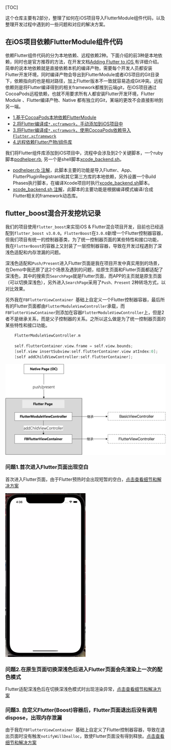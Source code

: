 [TOC]

这个仓库主要有2部分，整理了如何在iOS项目导入FlutterModule组件代码，以及整理开发过程中遇到的一些问题和对应的解决方案。

## 在iOS项目依赖FlutterModule组件代码


依赖Flutter组件代码的分为本地依赖、远程依赖2种。下面介绍的前3种是本地依赖，同时也是官方推荐的方法，在开发文档[Adding Flutter to iOS
](https://flutter.dev/docs/development/add-to-app/ios/project-setup)有详细介绍。简单的说本地依赖就是直接依赖本机的编译产物，需要每个开发人员都安装Flutter开发环境，同时编译产物会导出到FlutterModule或者iOS项目的Git目录下，依赖指向的也是相对路径，加上Flutter版本不一致就容易造成Git冲突。远程依赖则是将Flutter编译得到的相关framework都推到云端git，在iOS项目通过CocoaPods远程依赖，也就不用要求所有人都安装Flutter开发环境，Flutter Module 、Flutter编译产物、Native 都有独立的Git，某端的更改不会直接影响到另一端。

* [1.基于CocoaPods本地依赖FlutterModule](https://github.com/XiFengLang/flutter_notes/blob/main/add_flutter_to_ios.md#1%E5%9F%BA%E4%BA%8Ecocoapods%E6%9C%AC%E5%9C%B0%E4%BE%9D%E8%B5%96fluttermodule)
* [2.将Flutter编译成`*.xcframwork`，手动添加到iOS项目中](https://github.com/XiFengLang/flutter_notes/blob/main/add_flutter_to_ios.md#2%E5%B0%86flutter%E7%BC%96%E8%AF%91%E6%88%90xcframwork%E6%89%8B%E5%8A%A8%E6%B7%BB%E5%8A%A0%E5%88%B0ios%E9%A1%B9%E7%9B%AE%E4%B8%AD)
* [3.将Flutter编译成`*.xcframwork`，使用CocoaPods依赖导入`Flutter.xcframework`](https://github.com/XiFengLang/flutter_notes/blob/main/add_flutter_to_ios.md#3%E5%B0%86flutter%E7%BC%96%E8%AF%91%E6%88%90xcframwork%E4%BD%BF%E7%94%A8cocoapods%E4%BE%9D%E8%B5%96%E5%AF%BC%E5%85%A5flutterxcframework)
* [4.远程依赖Flutter产物/组件库](https://github.com/XiFengLang/flutter_notes/blob/main/add_flutter_to_ios.md#4%E8%BF%9C%E7%A8%8B%E4%BE%9D%E8%B5%96flutter%E7%BC%96%E8%AF%91%E4%BA%A7%E7%89%A9)

我们将Flutter组件库添加到iOS项目中，流程中会涉及到2个关键脚本，一个ruby脚本[podhelper.rb](https://github.com/XiFengLang/flutter_notes/blob/main/podhelper.rb), 另一个是shell脚本[xcode_backend.sh](https://github.com/XiFengLang/flutter_notes/blob/main/xcode_backend.sh)。

* [podhelper.rb 注解](https://github.com/XiFengLang/flutter_notes/blob/main/podhelper.rb)，此脚本主要的功能是导入Flutter、App、FlutterPluginRegistrant和其它第三方库的本地依赖，另外设置一个Build Phases执行脚本，在编译Xcode项目时执行[xcode_backend.sh](https://github.com/XiFengLang/flutter_notes/blob/main/xcode_backend.sh)脚本。
* [xcode_backend.sh 注解](https://github.com/XiFengLang/flutter_notes/blob/main/xcode_backend.sh)，此脚本的主要功能是根据编译模式编译/合成 Flutter相关的framework动态库。






## flutter_boost混合开发挖坑记录

我们的项目使用`flutter_boost`来实现iOS & Flutter混合项目开发，目前也已经适配到`flutter_boost v3.0.0`。`FlutterBoost`在`3.0.0`新增一个Flutter控制器容器，但我们项目有统一的控制器基类，为了统一控制器页面的某些特性和接口功能， 我在`FlutterBoost`的容器上又封装了一层控制器容器，导致在开发过程遇到了深浅色适配和内存泄漏的问题。

深浅色适配和`Push/Present`进入Flutter页面是我在项目开发中真实用到的场景，在Demo中我还原了这2个场景及遇到的问题，给原生页面和Flutter页面都适配了深浅色，其中的搜索页`SearchPage`就是Flutter页面，而APP的主页就是原生页面（可以切换深浅色），另外进入`SearchPage`采用了`Push、Present` 2种转场方式，以对比效果。


另外我在`FBFlutterViewContainer `基础上自定义一个Flutter控制器容器，最后所有的Flutter页面都由`FlutterModuleViewController`承载，而`FBFlutterViewContainer`则添加在容器`FlutterModuleViewController`上，但是2者不是继承关系，而是父子控制器的关系。之所以这么做是为了统一控制器页面的某些特性和接口功能。


```C
    FlutterModuleViewController.m

    self.flutterContainer.view.frame = self.view.bounds;
    [self.view insertSubview:self.flutterContainer.view atIndex:0];
    [self addChildViewController:self.flutterContainer];
```

<img src="https://github.com/XiFengLang/flutter_notes/blob/main/assets/flutter_page_container.png"  alt="Flutter控制器容器"/><br/>



### 问题1.首次进入Flutter页面出现空白

首次进入Flutter页面，由于Flutter预热时会出现短暂的空白，[点击查看细节和解决方案](https://github.com/XiFengLang/flutter_notes/blob/main/flutter_boost_dark_mode.md)

<img src="https://github.com/XiFengLang/flutter_notes/blob/main/assets/ezgif.com-gif-maker.webp" width="50%" height="50%" alt="问题图"/><br/>

### 问题2.在原生页面切换深浅色后进入Flutter页面会先渲染上一次的配色模式

Flutter适配深浅色后在切换深浅色模式时出现渲染异常，[点击查看细节和解决方案](https://github.com/XiFengLang/flutter_notes/blob/main/flutter_boost_dark_mode.md)


### 问题3. 自定义Flutter(Boost)容器后，Flutter页面退出后没有调用dispose，出现内存泄漏

由于我在`FBFlutterViewContainer `基础上自定义了Flutter控制器容器，导致在退出页面时没有触发`notifyWillDealloc`，致使Flutter页面没有得到释放。[点击查看细节和解决方案](https://github.com/XiFengLang/flutter_notes/blob/main/flutter_boost_memory_leak.md)







